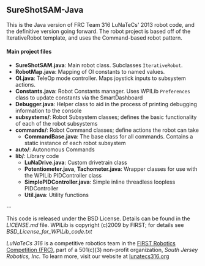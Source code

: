 ## SureShotSAM-Java

This is the Java version of FRC Team 316 LuNaTeCs' 2013 robot code, and the definitive version going forward. The robot project is based off of the IterativeRobot template, and uses the Command-based robot pattern.

#### Main project files
- __SureShotSAM.java__: Main robot class. Subclasses `IterativeRobot`.  
- __RobotMap.java__: Mapping of OI constants to named values.  
- __OI.java__: TeleOp mode controller. Maps joystick inputs to subsystem actions. 
- __Constants.java__: Robot Constants manager. Uses WPILib `Preferences` class to update constants via the SmartDashboard
- __Debugger.java__: Helper class to aid in the process of printing debugging information to the console
- __subsystems/__: Robot Subsystem classes; defines the basic functionality of each of the robot subsystems
- __commands/__: Robot Command classes; define actions the robot can take
	- __CommandBase.java__: The base class for all commands. Contains a static instance of each robot subsystem
- __auto/__: Autonomous Commands
- __lib/__: Library code
  - __LuNaDrive.java__: Custom drivetrain class
  - __Potentiometer.java__, __Tachometer.java__: Wrapper classes for use with the WPILib PIDController class
  - __SimplePIDController.java__: Simple inline threadless loopless PIDController
  - __Util.java__: Utility functions

--

This code is released under the BSD License. Details can be found in the _LICENSE.md_ file. WPILib is copyright (c)2009 by FIRST; for details see _BSD_License_for_WPILib_code.txt_  

_LuNaTeCs 316_ is a competitive robotics team in the [FIRST Robotics Competition (FRC)](http://www.usfirst.org/roboticsprograms/frc/), part of a 501(c)(3) non-profit organization, _South Jersey Robotics, Inc._ To learn more, visit our website at [lunatecs316.org](http://lunatecs316.org)

